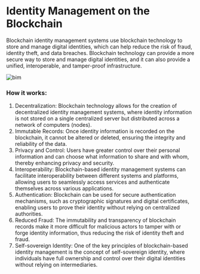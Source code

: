 # Identity Management on the Blockchain

Blockchain identity management systems use blockchain technology to store and manage digital identities, which can help reduce the risk of fraud, identity theft, and data breaches. Blockchain technology can provide a more secure way to store and manage digital identities, and it can also provide a unified, interoperable, and tamper-proof infrastructure.

![bim](https://github.com/adeliafebriani/Tijarah-Blockchain-Notes/assets/162258265/dc5c69de-a0b2-405a-84c0-7e2f2f487093)

### How it works:

1. Decentralization: Blockchain technology allows for the creation of decentralized identity management systems, where identity information is not stored on a single centralized server but distributed across a network of computers (nodes).
2. Immutable Records: Once identity information is recorded on the blockchain, it cannot be altered or deleted, ensuring the integrity and reliability of the data.
3. Privacy and Control: Users have greater control over their personal information and can choose what information to share and with whom, thereby enhancing privacy and security.
4. Interoperability: Blockchain-based identity management systems can facilitate interoperability between different systems and platforms, allowing users to seamlessly access services and authenticate themselves across various applications.
5. Authentication: Blockchain can be used for secure authentication mechanisms, such as cryptographic signatures and digital certificates, enabling users to prove their identity without relying on centralized authorities.
6. Reduced Fraud: The immutability and transparency of blockchain records make it more difficult for malicious actors to tamper with or forge identity information, thus reducing the risk of identity theft and fraud.
7. Self-sovereign Identity: One of the key principles of blockchain-based identity management is the concept of self-sovereign identity, where individuals have full ownership and control over their digital identities without relying on intermediaries.
